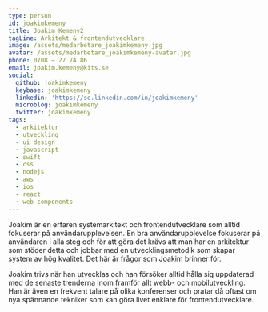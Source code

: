 ```yaml
---
type: person
id: joakimkemeny
title: Joakim Kemeny2
tagLine: Arkitekt & frontendutvecklare
image: /assets/medarbetare_joakimkemeny.jpg
avatar: /assets/medarbetare_joakimkemeny-avatar.jpg
phone: 0708 – 27 74 86
email: joakim.kemeny@kits.se
social:
  github: joakimkemeny
  keybase: joakimkemeny
  linkedin: 'https://se.linkedin.com/in/joakimkemeny'
  microblog: joakimkemeny
  twitter: joakimkemeny
tags:
  - arkitektur
  - utveckling
  - ui design
  - javascript
  - swift
  - css
  - nodejs
  - aws
  - ios
  - react
  - web components
---
```


Joakim är en erfaren systemarkitekt och frontendutvecklare som alltid fokuserar på användarupplevelsen. En bra användarupplevelse fokuserar på användaren i alla steg och för att göra det krävs att man har en arkitektur som stöder detta och jobbar med en utvecklingsmetodik som skapar system av hög kvalitet. Det här är frågor som Joakim brinner för.

Joakim trivs när han utvecklas och han försöker alltid hålla sig uppdaterad med de senaste trenderna inom framför allt webb- och mobilutveckling. Han är även en frekvent talare på olika konferenser och pratar då oftast om nya spännande tekniker som kan göra livet enklare för frontendutvecklare.
